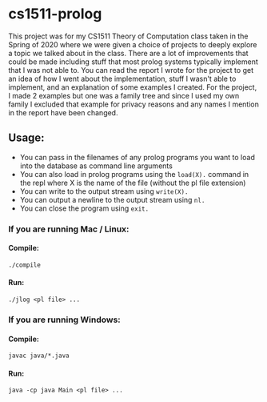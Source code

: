 # cs1511-prolog

This project was for my CS1511 Theory of Computation class taken in the Spring of 2020 where we were given a choice of projects to deeply explore a topic we talked about in the class.
There are a lot of improvements that could be made including stuff that most prolog systems typically implement that I was not able to.
You can read the report I wrote for the project to get an idea of how I went about the implementation, stuff I wasn't able to implement, and an explanation of some examples I created.
For the project, I made 2 examples but one was a family tree and since I used my own family I excluded that example for privacy reasons and any names I mention in the report have been changed.

## Usage:

* You can pass in the filenames of any prolog programs you want to load into the database as command line arguments
* You can also load in prolog programs using the ```load(X).``` command in the repl where X is the name of the file (without the pl file extension)
* You can write to the output stream using ```write(X).```
* You can output a newline to the output stream using ```nl.```
* You can close the program using ```exit.```

### If you are running Mac / Linux:
  
#### Compile:
    
```./compile```
  
#### Run:
    
```./jlog <pl file> ...```

### If you are running Windows:
  
#### Compile:
    
```javac java/*.java```

#### Run:
    
```java -cp java Main <pl file> ...```

